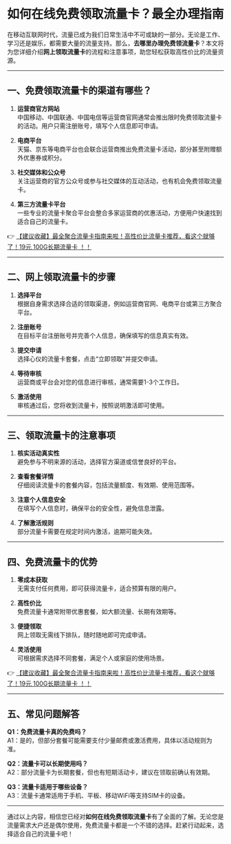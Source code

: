 # 如何在线免费领取流量卡？最全办理指南

在移动互联网时代，流量已成为我们日常生活中不可或缺的一部分。无论是工作、学习还是娱乐，都需要大量的流量支持。那么，**去哪里办理免费领流量卡**？本文将为您详细介绍**网上领取流量卡**的流程和注意事项，助您轻松获取高性价比的流量资源。

---

## 一、免费领取流量卡的渠道有哪些？

1. **运营商官方网站**  
   中国移动、中国联通、中国电信等运营商官网通常会推出限时免费领取流量卡的活动。用户只需注册账号，填写个人信息即可申请。

2. **电商平台**  
   天猫、京东等电商平台也会联合运营商推出免费流量卡活动，部分甚至附赠额外优惠券或积分。

3. **社交媒体和公众号**  
   关注运营商的官方公众号或参与社交媒体的互动活动，也有机会免费领取流量卡。

4. **第三方流量卡平台**  
   一些专业的流量卡聚合平台会整合多家运营商的优惠活动，方便用户快速找到适合自己的流量卡。

👉 [【建议收藏】最全聚合流量卡指南来啦！高性价比流量卡推荐，看这个就够了！19元 100G长期流量卡 ！！](https://bit.ly/Liuliangka)

---

## 二、网上领取流量卡的步骤

1. **选择平台**  
   根据自身需求选择合适的领取渠道，例如运营商官网、电商平台或第三方聚合平台。

2. **注册账号**  
   在目标平台注册账号并完善个人信息，确保填写的信息真实有效。

3. **提交申请**  
   选择心仪的流量卡套餐，点击“立即领取”并提交申请。

4. **等待审核**  
   运营商或平台会对您的信息进行审核，通常需要1-3个工作日。

5. **激活使用**  
   审核通过后，您将收到流量卡，按照说明激活即可使用。

---

## 三、领取流量卡的注意事项

1. **核实活动真实性**  
   避免参与不明来源的活动，选择官方渠道或信誉良好的平台。

2. **查看套餐详情**  
   仔细阅读流量卡的套餐内容，包括流量额度、有效期、使用范围等。

3. **注意个人信息安全**  
   在填写个人信息时，确保平台的安全性，避免信息泄露。

4. **了解激活规则**  
   部分流量卡需要在规定时间内激活，逾期可能失效。

---

## 四、免费流量卡的优势

1. **零成本获取**  
   无需支付任何费用，即可获得流量卡，适合预算有限的用户。

2. **高性价比**  
   免费流量卡通常附带优惠套餐，如大额流量、长期有效期等。

3. **便捷领取**  
   网上领取无需线下排队，随时随地即可完成申请。

4. **灵活使用**  
   可根据需求选择不同套餐，满足个人或家庭的使用场景。

👉 [【建议收藏】最全聚合流量卡指南来啦！高性价比流量卡推荐，看这个就够了！19元 100G长期流量卡 ！！](https://bit.ly/Liuliangka)

---

## 五、常见问题解答

**Q1：免费流量卡真的免费吗？**  
A1：是的，但部分套餐可能需要支付少量邮费或激活费用，具体以活动规则为准。

**Q2：流量卡可以长期使用吗？**  
A2：部分流量卡为长期套餐，但也有短期活动卡，建议在领取前确认有效期。

**Q3：流量卡适用于哪些设备？**  
A3：流量卡通常适用于手机、平板、移动WiFi等支持SIM卡的设备。

---

通过以上内容，相信您已经对**如何在线免费领取流量卡**有了全面的了解。无论您是流量需求大户还是偶尔使用，免费流量卡都是一个不错的选择。赶紧行动起来，选择适合自己的流量卡吧！